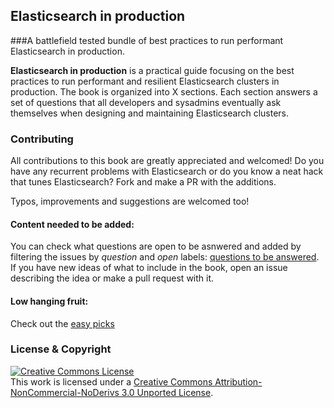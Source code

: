 ## Elasticsearch in production

###A battlefield tested bundle of best practices to run performant Elasticsearch in production.


**Elasticsearch in production** is a practical guide focusing on the best practices to run performant and resilient Elasticsearch clusters in production. The book is organized into X sections. Each section answers a set of questions that all developers and sysadmins eventually ask themselves when designing and maintaining Elasticsearch clusters.


### Contributing 

All contributions to this book are greatly appreciated and welcomed! Do you have any recurrent problems with Elasticsearch or do you know a neat hack that tunes Elasticsearch? Fork and make a PR with the additions.

Typos, improvements and suggestions are welcomed too!

#### Content needed to be added:

You can check what questions are open to be asnwered and added by filtering the issues by *question* and *open* labels: [questions to be answered](https://github.com/gpestana/elasticsearch-production-book/labels/question). If you have new ideas of what to include in the book, open an issue describing the idea or make a pull request with it.

#### Low hanging fruit:

Check out the [easy picks](https://github.com/gpestana/elasticsearch-production-book/labels/low%20hanging%20fruit)


### License & Copyright

<a rel="license" href="http://creativecommons.org/licenses/by-nc-nd/3.0/"><img alt="Creative Commons License" style="border-width:0" src="https://i.creativecommons.org/l/by-nc-nd/3.0/88x31.png" /></a><br />This work is licensed under a <a rel="license" href="http://creativecommons.org/licenses/by-nc-nd/3.0/">Creative Commons Attribution-NonCommercial-NoDerivs 3.0 Unported License</a>.
